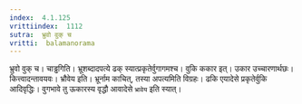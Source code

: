 ```yaml
---
index:  4.1.125
vrittiindex:  1112
sutra:  भ्रुवो वुक् च
vritti:  balamanorama 
---
```


भ्रुवो वुक् च। चाड्ढगिति। भ्रूशब्दादपत्ये ढक् स्यात्प्रकृतेर्वुगागमश्च। वुकि ककार इत्। उकार उच्चारणार्थछः। कित्त्वादन्तावयवः। भ्रौवेय इति। भ्रूर्नाम काचित्, तस्या अपत्यमिति विग्रहः। ढकि एयादेसे प्रकृतेर्वुकि आदिवृद्धिः। वुगभावे तु ऊकारस्य वृद्धौ आवादेसे `भ्रावेय` इति स्यात्। 

